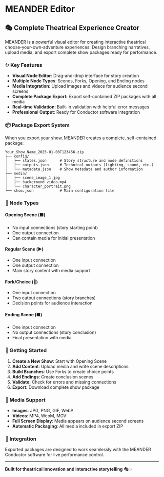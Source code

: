 # MEANDER Editor

## 🎭 Complete Theatrical Experience Creator

MEANDER is a powerful visual editor for creating interactive theatrical choose-your-own-adventure experiences. Design branching narratives, upload media, and export complete show packages ready for performance.

### ✨ Key Features

- **Visual Node Editor**: Drag-and-drop interface for story creation
- **Multiple Node Types**: Scenes, Forks, Opening, and Ending nodes
- **Media Integration**: Upload images and videos for audience second screens
- **Complete Package Export**: Export self-contained ZIP packages with all media
- **Real-time Validation**: Built-in validation with helpful error messages
- **Professional Output**: Ready for Conductor software integration

### 📦 Package Export System

When you export your show, MEANDER creates a complete, self-contained package:

```
Your_Show_Name_2025-01-03T123456.zip
├── config/
│   ├── states.json      # Story structure and node definitions
│   ├── outputs.json     # Technical outputs (lighting, sound, etc.)
│   └── metadata.json    # Show metadata and author information
├── media/
│   ├── scene_image_1.jpg
│   ├── background_video.mp4
│   └── character_portrait.png
└── show.json            # Main configuration file
```

### 🎯 Node Types

#### **Opening Scene** (🟦)
- No input connections (story starting point)
- One output connection
- Can contain media for initial presentation

#### **Regular Scene** (▶️)
- One input connection
- One output connection
- Main story content with media support

#### **Fork/Choice** (🔀)
- One input connection
- Two output connections (story branches)
- Decision points for audience interaction

#### **Ending Scene** (🟦)
- One input connection
- No output connections (story conclusion)
- Final presentation with media

### 🚀 Getting Started

1. **Create a New Show**: Start with Opening Scene
2. **Add Content**: Upload media and write scene descriptions
3. **Build Branches**: Use Forks to create choice points
4. **Add Endings**: Create conclusion scenes
5. **Validate**: Check for errors and missing connections
6. **Export**: Download complete show package

### 🎨 Media Support

- **Images**: JPG, PNG, GIF, WebP
- **Videos**: MP4, WebM, MOV
- **Full Screen Display**: Media appears on audience second screens
- **Automatic Packaging**: All media included in export ZIP

### 🔗 Integration

Exported packages are designed to work seamlessly with the MEANDER Conductor software for live performance control.

---

**Built for theatrical innovation and interactive storytelling** 🎭✨

